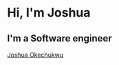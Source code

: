 <h1 align="left">Hi, I'm Joshua</h1>
<h2 align="left">I'm a Software engineer</h2>

<script src="https://platform.linkedin.com/badges/js/profile.js" async defer type="text/javascript"></script>
<div class="badge-base LI-profile-badge" data-locale="en_US" data-size="medium" data-theme="dark" data-type="VERTICAL" data-vanity="joshua-okechukwu-19538a1ba" data-version="v1"><a class="badge-base__link LI-simple-link" href="https://ng.linkedin.com/in/joshuaokechukwu001?trk=profile-badge">Joshua Okechukwu</a></div>
              

